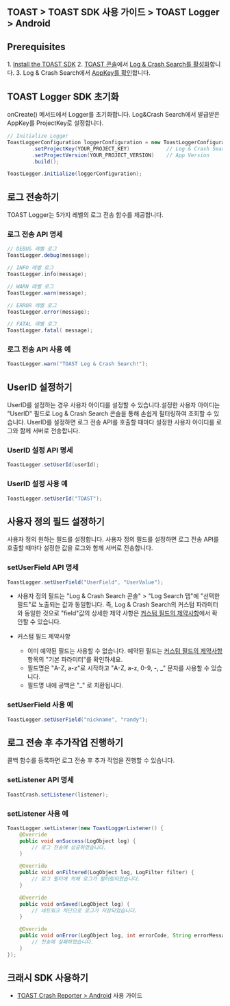 ## TOAST > TOAST SDK 사용 가이드 > TOAST Logger > Android

## Prerequisites

1\. [Install the TOAST SDK](./getting-started-android)
2\. [TOAST 콘솔](https://console.cloud.toast.com)에서 [Log & Crash Search를 활성화](https://docs.toast.com/ko/Analytics/Log%20&%20Crash%20Search/ko/console-guide/)합니다.
3\. Log & Crash Search에서 [AppKey를 확인](https://docs.toast.com/ko/Analytics/Log%20&%20Crash%20Search/ko/console-guide/#appkey)합니다.  

## TOAST Logger SDK 초기화

onCreate() 메서드에서 Logger를 초기화합니다.
Log&Crash Search에서 발급받은 AppKey를 ProjectKey로 설정합니다.

```java
// Initialize Logger
ToastLoggerConfiguration loggerConfiguration = new ToastLoggerConfiguration.Builder()
        .setProjectKey(YOUR_PROJECT_KEY)            // Log & Crash Search AppKey
        .setProjectVersion(YOUR_PROJECT_VERSION)    // App Version
        .build();

ToastLogger.initialize(loggerConfiguration);
```

## 로그 전송하기
TOAST Logger는 5가지 레벨의 로그 전송 함수를 제공합니다.

### 로그 전송 API 명세


```java
// DEBUG 레벨 로그
ToastLogger.debug(message);

// INFO 레벨 로그
ToastLogger.info(message);

// WARN 레벨 로그
ToastLogger.warn(message);

// ERROR 레벨 로그
ToastLogger.error(message);

// FATAL 레벨 로그
ToastLogger.fatal( message);
```

### 로그 전송 API 사용 예
```java
ToastLogger.warn("TOAST Log & Crash Search!");
```

## UserID 설정하기
UserID를 설정하는 경우 사용자 아이디를 설정할 수 있습니다.설정한 사용자 아이디는 "UserID" 필드로 Log & Crash Search 콘솔을 통해 손쉽게 필터링하여 조회할 수 있습니다. UserID를 설정하면 로그 전송 API를 호출할 때마다 설정한 사용자 아이디를 로그와 함께 서버로 전송합니다.

### UserID 설정 API 명세
```java
ToastLogger.setUserId(userId);
```

### UserID 설정 사용 예
```java
ToastLogger.setUserId("TOAST");
```


## 사용자 정의 필드 설정하기
사용자 정의 원하는 필드를 설정합니다. 사용자 정의 필드를 설정하면 로그 전송 API를 호출할 때마다 설정한 값을 로그와 함께 서버로 전송합니다.

### setUserField API 명세
```java
ToastLogger.setUserField("UserField", "UserValue");
```

*  사용자 정의 필드는 "Log & Crash Search 콘솔" > "Log Search 탭"에 "선택한 필드"로 노출되는 값과 동일합니다. 즉, Log & Crash Search의 커스텀 파라미터와 동일한 것으로 "field"값의 상세한 제약 사항은 [커스텀 필드의 제약사항](http://docs.toast.com/ko/Analytics/Log%20&%20Crash%20Search/ko/api-guide/)에서 확인할 수 있습니다.

* 커스텀 필드 제약사항
    * 이미 예약된 필드는 사용할 수 없습니다. 예약된 필드는 [커스텀 필드의 제약사항](http://docs.toast.com/ko/Analytics/Log%20&%20Crash%20Search/ko/api-guide/) 항목의 "기본 파라미터"를 확인하세요.
    * 필드명은 "A-Z, a-z"로 시작하고 "A-Z, a-z, 0-9, -, _" 문자를 사용할 수 있습니다.
    * 필드명 내에 공백은 "\_" 로 치환됩니다.

### setUserField 사용 예
```java
ToastLogger.setUserField("nickname", "randy");
```

## 로그 전송 후 추가작업 진행하기
콜백 함수를 등록하면 로그 전송 후 추가 작업을 진행할 수 있습니다.

### setListener API 명세
```java
ToastCrash.setListener(listener);
```

### setListener 사용 예

```java
ToastLogger.setListener(new ToastLoggerListener() {
    @Override
    public void onSuccess(LogObject log) {
        // 로그 전송에 성공하였습니다.
    }

    @Override
    public void onFiltered(LogObject log, LogFilter filter) {
        // 로그 필터에 의해 로그가 필터링되었습니다.
    }

    @Override
    public void onSaved(LogObject log) {
        // 네트워크 차단으로 로그가 저장되었습니다.
    }

    @Override
    public void onError(LogObject log, int errorCode, String errorMessage) {
        // 전송에 실패하였습니다.
    }
});
```

## 크래시 SDK 사용하기

* [TOAST Crash Reporter > Android](./crash-reporter-android) 사용 가이드

